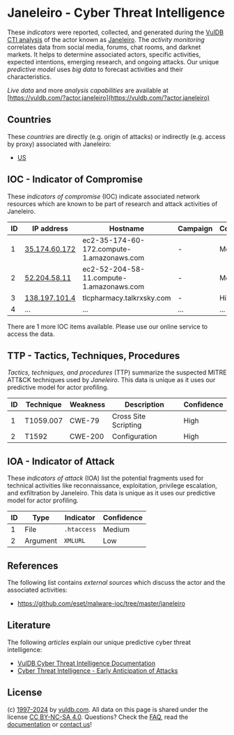 # Janeleiro - Cyber Threat Intelligence

These _indicators_ were reported, collected, and generated during the [VulDB CTI analysis](https://vuldb.com/?kb.cti) of the actor known as [Janeleiro](https://vuldb.com/?actor.janeleiro). The _activity monitoring_ correlates data from social media, forums, chat rooms, and darknet markets. It helps to determine associated actors, specific activities, expected intentions, emerging research, and ongoing attacks. Our unique _predictive model_ uses _big data_ to forecast activities and their characteristics.

_Live data_ and more _analysis capabilities_ are available at [https://vuldb.com/?actor.janeleiro](https://vuldb.com/?actor.janeleiro)

## Countries

These _countries_ are directly (e.g. origin of attacks) or indirectly (e.g. access by proxy) associated with Janeleiro:

* [US](https://vuldb.com/?country.us)

## IOC - Indicator of Compromise

These _indicators of compromise_ (IOC) indicate associated network resources which are known to be part of research and attack activities of Janeleiro.

ID | IP address | Hostname | Campaign | Confidence
-- | ---------- | -------- | -------- | ----------
1 | [35.174.60.172](https://vuldb.com/?ip.35.174.60.172) | ec2-35-174-60-172.compute-1.amazonaws.com | - | Medium
2 | [52.204.58.11](https://vuldb.com/?ip.52.204.58.11) | ec2-52-204-58-11.compute-1.amazonaws.com | - | Medium
3 | [138.197.101.4](https://vuldb.com/?ip.138.197.101.4) | tlcpharmacy.talkrxsky.com | - | High
4 | ... | ... | ... | ...

There are 1 more IOC items available. Please use our online service to access the data.

## TTP - Tactics, Techniques, Procedures

_Tactics, techniques, and procedures_ (TTP) summarize the suspected MITRE ATT&CK techniques used by _Janeleiro_. This data is unique as it uses our predictive model for actor profiling.

ID | Technique | Weakness | Description | Confidence
-- | --------- | -------- | ----------- | ----------
1 | T1059.007 | CWE-79 | Cross Site Scripting | High
2 | T1592 | CWE-200 | Configuration | High

## IOA - Indicator of Attack

These _indicators of attack_ (IOA) list the potential fragments used for technical activities like reconnaissance, exploitation, privilege escalation, and exfiltration by Janeleiro. This data is unique as it uses our predictive model for actor profiling.

ID | Type | Indicator | Confidence
-- | ---- | --------- | ----------
1 | File | `.htaccess` | Medium
2 | Argument | `XMLURL` | Low

## References

The following list contains _external sources_ which discuss the actor and the associated activities:

* https://github.com/eset/malware-ioc/tree/master/janeleiro

## Literature

The following _articles_ explain our unique predictive cyber threat intelligence:

* [VulDB Cyber Threat Intelligence Documentation](https://vuldb.com/?kb.cti)
* [Cyber Threat Intelligence - Early Anticipation of Attacks](https://www.scip.ch/en/?labs.20201022)

## License

(c) [1997-2024](https://vuldb.com/?kb.changelog) by [vuldb.com](https://vuldb.com/?kb.about). All data on this page is shared under the license [CC BY-NC-SA 4.0](https://creativecommons.org/licenses/by-nc-sa/4.0/). Questions? Check the [FAQ](https://vuldb.com/?kb.faq), read the [documentation](https://vuldb.com/?kb) or [contact us](https://vuldb.com/?contact)!
